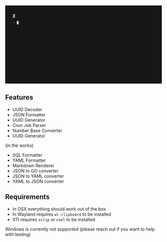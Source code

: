 ![devtui](devtui.gif)

## Features
- UUID Decoder
- JSON Formatter
- UUID Generator
- Cron Job Parser
- Number Base Converter
- UUID Generator

(in the works)
- SQL Formatter
- YAML Formatter
- Markdown Renderer
- JSON to GO converter
- JSON to YAML converter
- YAML to JSON converter

## Requirements
- In OSX everything should work out of the box
- In Wayland requires `wl-clipboard` to be installed
- X11 requires `xclip` or `xsel` to be installed

Windows is currently not supported (please reach out if you want to help with testing)
